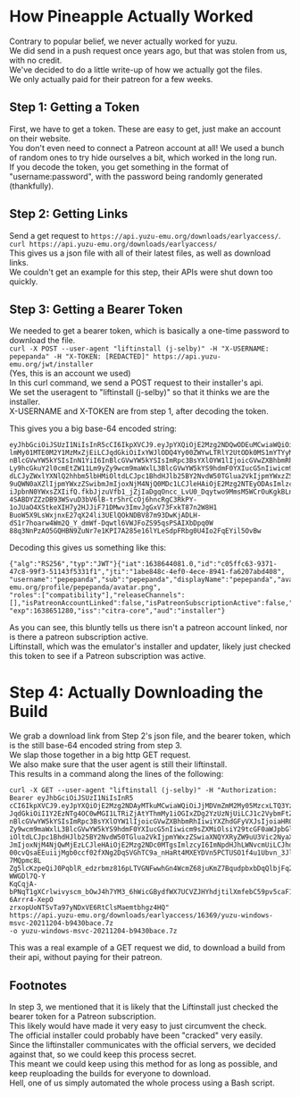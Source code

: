 # How Pineapple Actually Worked  
Contrary to popular belief, we never actually worked for yuzu.  
We did send in a push request once years ago, but that was stolen from us, with no credit.  
We've decided to do a little write-up of how we actually got the files.  
We only actually paid for their patreon for a few weeks.  
  
## Step 1: Getting a Token  
First, we have to get a token. These are easy to get, just make an account on their website.  
You don't even need to connect a Patreon account at all!
We used a bunch of random ones to try hide ourselves a bit, which worked in the long run.  
If you decode the token, you get something in the format of "username:password", with the password being randomly generated (thankfully).  
  
## Step 2: Getting Links  
Send a get request to `https://api.yuzu-emu.org/downloads/earlyaccess/`.  
`curl https://api.yuzu-emu.org/downloads/earlyaccess/`  
This gives us a json file with all of their latest files, as well as download links.  
We couldn't get an example for this step, their APIs were shut down too quickly.  
  
## Step 3: Getting a Bearer Token  
We needed to get a bearer token, which is basically a one-time password to download the file.  
`curl -X POST --user-agent "liftinstall (j-selby)" -H "X-USERNAME: pepepanda" -H "X-TOKEN: [REDACTED]" https://api.yuzu-emu.org/jwt/installer`  
(Yes, this is an account we used)  
In this curl command, we send a POST request to their installer's api.  
We set the useragent to "liftinstall (j-selby)" so that it thinks we are the installer.  
X-USERNAME and X-TOKEN are from step 1, after decoding the token.  
  
This gives you a big base-64 encoded string:  
```
eyJhbGciOiJSUzI1NiIsInR5cCI6IkpXVCJ9.eyJpYXQiOjE2Mzg2NDQwODEuMCwiaWQiOiJjMDVmZmM2My05MzcxLTQ3YzgtOT
lmMy01MTE0M2Y1MzMxZjEiLCJqdGkiOiIxYWJlODQ4Yy00ZWYwLTRlY2UtODk0MS1mYTYyMDdhYmQ0MDgiLCJ1c2VybmFtZSI6I
nBlcGVwYW5kYSIsInN1YiI6InBlcGVwYW5kYSIsImRpc3BsYXlOYW1lIjoicGVwZXBhbmRhIiwiYXZhdGFyVXJsIjoiaHR0cHM6
Ly9hcGkuY2l0cmEtZW11Lm9yZy9wcm9maWxlL3BlcGVwYW5kYS9hdmF0YXIucG5nIiwicm9sZXMiOlsiY29tcGF0aWJpbGl0eSJ
dLCJyZWxlYXNlQ2hhbm5lbHMiOltdLCJpc1BhdHJlb25BY2NvdW50TGlua2VkIjpmYWxzZSwiaXNQYXRyZW9uU3Vic2NyaXB0aW
9uQWN0aXZlIjpmYWxzZSwibmJmIjoxNjM4NjQ0MDc1LCJleHAiOjE2Mzg2NTEyODAsImlzcyI6ImNpdHJhLWNvcmUiLCJhdWQiO
iJpbnN0YWxsZXIifQ.fkbJjzuVfb1_jZjIaDgqOncc_LvU0_Dqytwo9MmsM5WCrOuKgkBLndi3YVfRHhFlMSm6F0Z0c5DeujwQe
4SABDYZZzDB93WSvuD3bV6lB-tr5hrCcOj6hncRgC3RkPY-1oJUaO4XStkeXIH7y2HJJiF71DMwv3ImvJgGxV73FxkT87n2W8H1
BuoW5X9LsWxjnxE27qX24li3UElQOkNDBV87m93DwKjADLH-dS1r7hoarw4Wm2Q_Y_dmWf-Dqwtl6VWJFoZS95qsPSAIXbDpq0W
88q3NnPzAO5GQHBN9ZuNr7e1KPI7A285e16lYLeSdpFRbg0U4Io2FqEYil5OvBw
```  
  
Decoding this gives us something like this:  
```
{"alg":"RS256","typ":"JWT"}{"iat":1638644081.0,"id":"c05ffc63-9371-47c8-99f3-51143f5331f1","jti":"1abe848c-4ef0-4ece-8941-fa6207abd408",  
"username":"pepepanda","sub":"pepepanda","displayName":"pepepanda","avatarUrl":"https://api.citra-emu.org/profile/pepepanda/avatar.png",  
"roles":["compatibility"],"releaseChannels":[],"isPatreonAccountLinked":false,"isPatreonSubscriptionActive":false,"nbf":1638644075,  
"exp":1638651280,"iss":"citra-core","aud":"installer"}  
```  
  
As you can see, this bluntly tells us there isn't a patreon account linked, nor is there a patreon subscription active.  
Liftinstall, which was the emulator's installer and updater, likely just checked this token to see if a Patreon subscription was active.  
  
# Step 4: Actually Downloading the Build  
We grab a download link from Step 2's json file, and the bearer token, which is the still base-64 encoded string from step 3.  
We slap those together in a big http GET request.  
We also make sure that the user agent is still their liftinstall.  
This results in a command along the lines of the following:

```
curl -X GET --user-agent "liftinstall (j-selby)" -H "Authorization: Bearer eyJhbGciOiJSUzI1NiIsInR5  
cCI6IkpXVCJ9.eyJpYXQiOjE2Mzg2NDAyMTkuMCwiaWQiOiJjMDVmZmM2My05MzcxLTQ3YzgtOTlmMy01MTE0M2Y1MzMxZjEiLC  
JqdGkiOiI1Y2EzNTg4OC0wMGI1LTRiZjAtYThmMy1iOGIxZDg2YzUzNjUiLCJ1c2VybmFtZSI6InBlcGVwYW5kYSIsInN1YiI6I  
nBlcGVwYW5kYSIsImRpc3BsYXlOYW1lIjoicGVwZXBhbmRhIiwiYXZhdGFyVXJsIjoiaHR0cHM6Ly9hcGkuY2l0cmEtZW11Lm9y  
Zy9wcm9maWxlL3BlcGVwYW5kYS9hdmF0YXIucG5nIiwicm9sZXMiOlsiY29tcGF0aWJpbGl0eSJdLCJyZWxlYXNlQ2hhbm5lbHM  
iOltdLCJpc1BhdHJlb25BY2NvdW50TGlua2VkIjpmYWxzZSwiaXNQYXRyZW9uU3Vic2NyaXB0aW9uQWN0aXZlIjpmYWxzZSwibm  
JmIjoxNjM4NjQwMjEzLCJleHAiOjE2Mzg2NDc0MTgsImlzcyI6ImNpdHJhLWNvcmUiLCJhdWQiOiJpbnN0YWxsZXIifQ.UFDGao  
00cvQsaEEuiijMgb0ccf02fXNg2DqSVGhTC9a_nHaRt4MXEYDVn5PCTUSO1f4u1Ubvn_3JlQ6POdhP_vV_b70QEFKf-7MQpmc8L  
Zg5lcKzpeQiJ0PqblR_edzrbmz816pLTVGNFwwhGn4WcmZ68juKmZ7BqudpbxbDqQlbjFq2ZG_65jgyQ_KtLIemLy-WWGDl7Q-Y  
KqCqjA-bPNqT1gXCrlwivyscm_bOwJ4h7YM3_6hWicGBydfWX7UCVZJHYhdjtilXmfebC59pv5caF1CG00vPfhe-6Arrr4-XepO  
zrxopUoNTSvTa97yNDxVE6RtClsMaemtbhgz4HQ"  
https://api.yuzu-emu.org/downloads/earlyaccess/16369/yuzu-windows-msvc-20211204-b9430bace.7z  
-o yuzu-windows-msvc-20211204-b9430bace.7z  
```  
  
This was a real example of a GET request we did, to download a build from their api, without paying for their patreon.  
  
## Footnotes
In step 3, we mentioned that it is likely that the Liftinstall just checked the bearer token for a Patreon subscription.  
This likely would have made it very easy to just circumvent the check.  
The official installer could probably have been "cracked" very easily.  
Since the liftinstaller communicates with the official servers, we decided against that, so we could keep this process secret.  
This meant we could keep using this method for as long as possible, and keep reuploading the builds for everyone to download.  
Hell, one of us simply automated the whole process using a Bash script.  